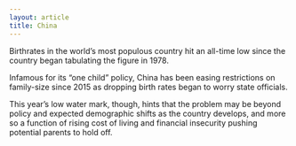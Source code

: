 ```yaml
---
layout: article
title: China
---
```

Birthrates in the world’s most populous country hit an all-time low since the country began tabulating the figure in 1978.

Infamous for its “one child” policy, China has been easing restrictions on family-size since 2015 as dropping birth rates began to worry state officials.

This year’s low water mark, though, hints that the problem may be beyond policy and expected demographic shifts as the country develops, and more so a function of rising cost of living and financial insecurity pushing potential parents to hold off.